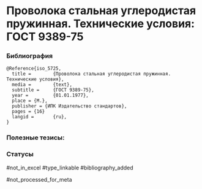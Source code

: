 # Проволока стальная углеродистая пружинная. Технические условия: ГОСТ 9389-75

### Библиография
```
@Reference{iso_5725,
  title =        {Проволока стальная углеродистая пружинная. Технические условия},
  media =        {text},
  subtitle =     {ГОСТ 9389-75},
  year =         {01.01.1977},
  place = {M.},
  publisher = {ИПК Издательство стандартов},
  pages = {16}
  langid =       {ru},
}
```

### Полезные тезисы:

### Статусы
#not_in_excel 
#type_linkable 
#bibliography_added

#not_processed_for_meta
